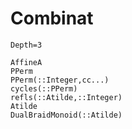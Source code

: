 # Combinat
```@contents
Depth=3
```

```@docs
AffineA
PPerm
PPerm(::Integer,cc...)
cycles(::PPerm)
refls(::Atilde,::Integer)
Atilde
DualBraidMonoid(::Atilde)
```
